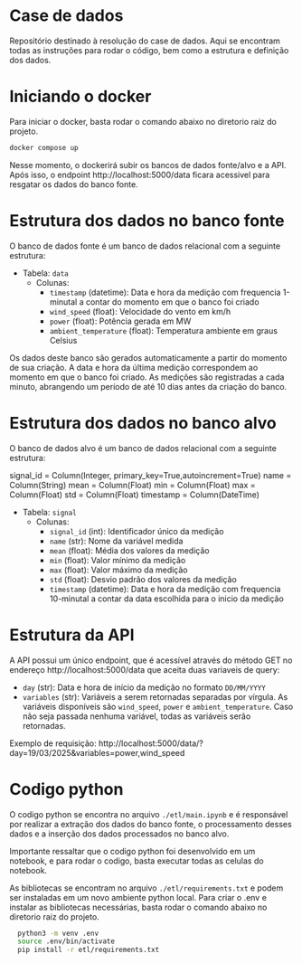 # Case de dados
Repositório destinado à resolução do case de dados. Aqui se encontram todas as instruções para rodar o código, bem como a estrutura e definição dos dados.


# Iniciando o docker
Para iniciar o docker, basta rodar o comando abaixo no diretorio raiz do projeto.
```bash
docker compose up
```
Nesse momento, o dockerirá subir os bancos de dados fonte/alvo e a API. Após isso, o endpoint http://localhost:5000/data ficara acessivel para resgatar os dados do banco fonte.

# Estrutura dos dados no banco fonte
O banco de dados fonte é um banco de dados relacional com a seguinte estrutura:

- Tabela: `data`
  - Colunas:
    - `timestamp` (datetime): Data e hora da medição com frequencia 1-minutal a contar do momento em que o banco foi criado
    - `wind_speed` (float): Velocidade do vento em km/h
    - `power` (float): Potência gerada em MW
    - `ambient_temperature` (float): Temperatura ambiente em graus Celsius

Os dados deste banco são gerados automaticamente a partir do momento de sua criação. A data e hora da última medição correspondem ao momento em que o banco foi criado. As medições são registradas a cada minuto, abrangendo um período de até 10 dias antes da criação do banco.
 
# Estrutura dos dados no banco alvo
O banco de dados alvo é um banco de dados relacional com a seguinte estrutura:

  signal_id = Column(Integer, primary_key=True,autoincrement=True)
    name = Column(String)
    mean = Column(Float)
    min = Column(Float)
    max = Column(Float)
    std = Column(Float)
    timestamp = Column(DateTime)

- Tabela: `signal`
    - Colunas:
        - `signal_id` (int): Identificador único da medição
        - `name` (str): Nome da variável medida
        - `mean` (float): Média dos valores da medição
        - `min` (float): Valor mínimo da medição
        - `max` (float): Valor máximo da medição
        - `std` (float): Desvio padrão dos valores da medição
        - `timestamp` (datetime): Data e hora da medição com frequencia 10-minutal a contar da data escolhida para o inicio da medição


# Estrutura da API
A API possui um único endpoint, que é acessível através do método GET no endereço http://localhost:5000/data que aceita duas variaveis de query:
- `day` (str): Data e hora de início da medição no formato `DD/MM/YYYY`
- `variables` (str): Variáveis a serem retornadas separadas por vírgula. As variáveis disponíveis são `wind_speed`, `power` e `ambient_temperature`. Caso não seja passada nenhuma variável, todas as variáveis serão retornadas.

Exemplo de requisição: http://localhost:5000/data/?day=19/03/2025&variables=power,wind_speed


# Codigo python
O codigo python se encontra no arquivo `./etl/main.ipynb` e é responsável por realizar a extração dos dados do banco fonte, o processamento desses dados e a inserção dos dados processados no banco alvo.

Importante ressaltar que o codigo python foi desenvolvido em um notebook, e para rodar o codigo, basta executar todas as celulas do notebook.

As bibliotecas se encontram no arquivo `./etl/requirements.txt` e podem ser instaladas em um novo ambiente python local. Para criar o .env e instalar as bibliotecas necessárias, basta rodar o comando abaixo no diretorio raiz do projeto.
```bash
  python3 -m venv .env
  source .env/bin/activate
  pip install -r etl/requirements.txt
```


